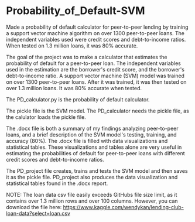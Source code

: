# Probability_of_Default-SVM
Made a probability of default calculator for peer-to-peer lending by training a support vector machine algorithm on over 1300 peer-to-peer loans.
The independent variables used were credit scores and debt-to-income ratios. When tested on 1.3 million loans, it was 80% accurate.

The goal of the project was to make a calculator that estimates the probability of default for a peer-to-peer loan.
The independent variables used in the estimation are the borrower's credit score, and the borrower's debt-to-income ratio.
A support vector machine (SVM) model was trained on over 1300 peer-to-peer loans.
After it was trained, it was then tested on over 1.3 million loans. It was 80% accurate when tested.

The PD_calculator.py is the probability of default calculator.

The pickle file is the SVM model. The PD_calculator needs the pickle file, as the calulator loads the pickle file.

The .docx file is both a summary of my findings analyzing peer-to-peer loans, and a brief description of the SVM model's testing, training, and accuracy (80%).
The .docx file is filled with data visualizations and statistical tables.
These visualizations and tables alone are very useful in estimating the probabilities of default for peer-to-peer loans with different credit scores and debt-to-income ratios.

The PD_project file creates, trains and tests the SVM model and then saves it as the pickle file. 
PD_project also produces the data visualization and statistical tables found in the .docx report.


NOTE: The loan data csv file easily exceeds GitHubs file size limit, as it contains over 1.3 million rows and over 100 columns.
However, you can download the file here: https://www.kaggle.com/wendykan/lending-club-loan-data?select=loan.csv
